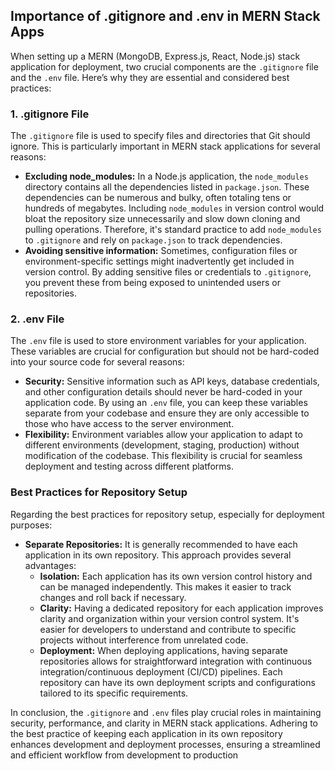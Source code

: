 ## Importance of .gitignore and .env in MERN Stack Apps

When setting up a MERN (MongoDB, Express.js, React, Node.js) stack application for deployment, two crucial components are the `.gitignore` file and the `.env` file. Here’s why they are essential and considered best practices:

### 1. .gitignore File

The `.gitignore` file is used to specify files and directories that Git should ignore. This is particularly important in MERN stack applications for several reasons:

- **Excluding node_modules:** In a Node.js application, the `node_modules` directory contains all the dependencies listed in `package.json`. These dependencies can be numerous and bulky, often totaling tens or hundreds of megabytes. Including `node_modules` in version control would bloat the repository size unnecessarily and slow down cloning and pulling operations. Therefore, it's standard practice to add `node_modules` to `.gitignore` and rely on `package.json` to track dependencies.
- **Avoiding sensitive information:** Sometimes, configuration files or environment-specific settings might inadvertently get included in version control. By adding sensitive files or credentials to `.gitignore`, you prevent these from being exposed to unintended users or repositories.

### 2. .env File

The `.env` file is used to store environment variables for your application. These variables are crucial for configuration but should not be hard-coded into your source code for several reasons:

- **Security:** Sensitive information such as API keys, database credentials, and other configuration details should never be hard-coded in your application code. By using an `.env` file, you can keep these variables separate from your codebase and ensure they are only accessible to those who have access to the server environment.
- **Flexibility:** Environment variables allow your application to adapt to different environments (development, staging, production) without modification of the codebase. This flexibility is crucial for seamless deployment and testing across different platforms.

### Best Practices for Repository Setup

Regarding the best practices for repository setup, especially for deployment purposes:

- **Separate Repositories:** It is generally recommended to have each application in its own repository. This approach provides several advantages:
    - **Isolation:** Each application has its own version control history and can be managed independently. This makes it easier to track changes and roll back if necessary.
    - **Clarity:** Having a dedicated repository for each application improves clarity and organization within your version control system. It's easier for developers to understand and contribute to specific projects without interference from unrelated code.
    - **Deployment:** When deploying applications, having separate repositories allows for straightforward integration with continuous integration/continuous deployment (CI/CD) pipelines. Each repository can have its own deployment scripts and configurations tailored to its specific requirements.

In conclusion, the `.gitignore` and `.env` files play crucial roles in maintaining security, performance, and clarity in MERN stack applications. Adhering to the best practice of keeping each application in its own repository enhances development and deployment processes, ensuring a streamlined and efficient workflow from development to production